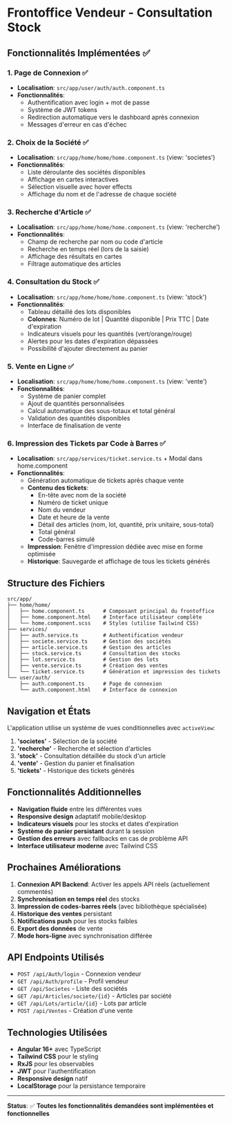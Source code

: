 # Frontoffice Vendeur - Consultation Stock

## Fonctionnalités Implémentées ✅

### 1. **Page de Connexion** ✅
- **Localisation**: `src/app/user/auth/auth.component.ts`
- **Fonctionnalités**:
  - Authentification avec login + mot de passe
  - Système de JWT tokens
  - Redirection automatique vers le dashboard après connexion
  - Messages d'erreur en cas d'échec

### 2. **Choix de la Société** ✅
- **Localisation**: `src/app/home/home/home.component.ts` (view: 'societes')
- **Fonctionnalités**:
  - Liste déroulante des sociétés disponibles
  - Affichage en cartes interactives
  - Sélection visuelle avec hover effects
  - Affichage du nom et de l'adresse de chaque société

### 3. **Recherche d'Article** ✅
- **Localisation**: `src/app/home/home/home.component.ts` (view: 'recherche')
- **Fonctionnalités**:
  - Champ de recherche par nom ou code d'article
  - Recherche en temps réel (lors de la saisie)
  - Affichage des résultats en cartes
  - Filtrage automatique des articles

### 4. **Consultation du Stock** ✅
- **Localisation**: `src/app/home/home/home.component.ts` (view: 'stock')
- **Fonctionnalités**:
  - Tableau détaillé des lots disponibles
  - **Colonnes**: Numéro de lot | Quantité disponible | Prix TTC | Date d'expiration
  - Indicateurs visuels pour les quantités (vert/orange/rouge)
  - Alertes pour les dates d'expiration dépassées
  - Possibilité d'ajouter directement au panier

### 5. **Vente en Ligne** ✅
- **Localisation**: `src/app/home/home/home.component.ts` (view: 'vente')
- **Fonctionnalités**:
  - Système de panier complet
  - Ajout de quantités personnalisées
  - Calcul automatique des sous-totaux et total général
  - Validation des quantités disponibles
  - Interface de finalisation de vente

### 6. **Impression des Tickets par Code à Barres** ✅
- **Localisation**: `src/app/services/ticket.service.ts` + Modal dans home.component
- **Fonctionnalités**:
  - Génération automatique de tickets après chaque vente
  - **Contenu des tickets**:
    - En-tête avec nom de la société
    - Numéro de ticket unique
    - Nom du vendeur
    - Date et heure de la vente
    - Détail des articles (nom, lot, quantité, prix unitaire, sous-total)
    - Total général
    - Code-barres simulé
  - **Impression**: Fenêtre d'impression dédiée avec mise en forme optimisée
  - **Historique**: Sauvegarde et affichage de tous les tickets générés

## Structure des Fichiers

```
src/app/
├── home/home/
│   ├── home.component.ts      # Composant principal du frontoffice
│   ├── home.component.html    # Interface utilisateur complète
│   └── home.component.scss    # Styles (utilise Tailwind CSS)
├── services/
│   ├── auth.service.ts        # Authentification vendeur
│   ├── societe.service.ts     # Gestion des sociétés
│   ├── article.service.ts     # Gestion des articles
│   ├── stock.service.ts       # Consultation des stocks
│   ├── lot.service.ts         # Gestion des lots
│   ├── vente.service.ts       # Création des ventes
│   └── ticket.service.ts      # Génération et impression des tickets
└── user/auth/
    ├── auth.component.ts      # Page de connexion
    └── auth.component.html    # Interface de connexion
```

## Navigation et États

L'application utilise un système de vues conditionnelles avec `activeView`:

1. **'societes'** - Sélection de la société
2. **'recherche'** - Recherche et sélection d'articles
3. **'stock'** - Consultation détaillée du stock d'un article
4. **'vente'** - Gestion du panier et finalisation
5. **'tickets'** - Historique des tickets générés

## Fonctionnalités Additionnelles

- **Navigation fluide** entre les différentes vues
- **Responsive design** adaptatif mobile/desktop
- **Indicateurs visuels** pour les stocks et dates d'expiration
- **Système de panier persistant** durant la session
- **Gestion des erreurs** avec fallbacks en cas de problème API
- **Interface utilisateur moderne** avec Tailwind CSS

## Prochaines Améliorations

1. **Connexion API Backend**: Activer les appels API réels (actuellement commentés)
2. **Synchronisation en temps réel** des stocks
3. **Impression de codes-barres réels** (avec bibliothèque spécialisée)
4. **Historique des ventes** persistant
5. **Notifications push** pour les stocks faibles
6. **Export des données** de vente
7. **Mode hors-ligne** avec synchronisation différée

## API Endpoints Utilisés

- `POST /api/Auth/login` - Connexion vendeur
- `GET /api/Auth/profile` - Profil vendeur
- `GET /api/Societes` - Liste des sociétés
- `GET /api/Articles/societe/{id}` - Articles par société
- `GET /api/Lots/article/{id}` - Lots par article
- `POST /api/Ventes` - Création d'une vente

## Technologies Utilisées

- **Angular 16+** avec TypeScript
- **Tailwind CSS** pour le styling
- **RxJS** pour les observables
- **JWT** pour l'authentification
- **Responsive design** natif
- **LocalStorage** pour la persistance temporaire

---

**Status**: ✅ **Toutes les fonctionnalités demandées sont implémentées et fonctionnelles**
